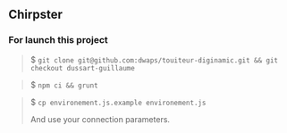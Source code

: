 ## Chirpster### For launch this project>$ `git clone git@github.com:dwaps/touiteur-diginamic.git && git checkout dussart-guillaume`>$ `npm ci && grunt`>$ `cp environement.js.example environement.js`> >And use your connection parameters.